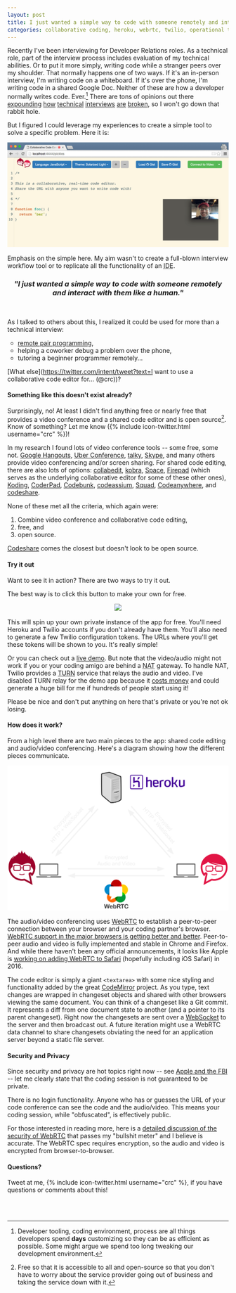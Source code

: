 ```yaml
---
layout: post
title: I just wanted a simple way to code with someone remotely and interact with them like a human
categories: collaborative coding, heroku, webrtc, twilio, operational transformation, gulf, codemirror, interview, remote programming
---
```

Recently I've been interviewing for Developer Relations roles.  As a technical role, part of the interview process includes evaluation of my technical abilities.  Or to put it more simply, writing code while a stranger peers over my shoulder.  That normally happens one of two ways.  If it's an in-person interview, I'm writing code on a whiteboard.  If it's over the phone, I'm writing code in a shared Google Doc.  Neither of these are how a developer normally writes code.  Ever.[^1]  There are tons of opinions out there [expounding](b1) [how](b2) [technical](b3) [interviews](b4) [are](b5) [broken](b6), so I won't go down that rabbit hole.

But I figured I could leverage my experiences to create a simple tool to solve a specific problem.  Here it is:

![Screenshot](/img/code-editor-screenshot.png)

Emphasis on the simple here.  My aim wasn't to create a full-blown interview workflow tool or to replicate all the functionality of an <abbr title="Integrated Development Environment">IDE</abbr>.

<h3 style="text-align: center;"><em>"I just wanted a simple way to code with someone remotely and interact with them like a human."</em></h3><br>

As I talked to others about this, I realized it could be used for more than a technical interview:

<ul>
<li style="list-style: circle;"><a href="https://pragprog.com/book/jkrp/remote-pairing">remote pair programming</a>,</li>
<li style="list-style: circle;">helping a coworker debug a problem over the phone,</li>
<li style="list-style: circle;">tutoring a beginner programmer remotely...</li>
</ul>

[What else](https://twitter.com/intent/tweet?text=I want to use a collaborative code editor for... (@crc))?

#### Something like this doesn't exist already?
Surprisingly, no!  At least I didn't find anything free or nearly free that provides a video conference and a shared code editor and is open source[^2].  Know of something?  Let me know ({% include icon-twitter.html username="crc" %})!

In my research I found lots of video conference tools -- some free, some not.  [Google Hangouts](https://hangouts.google.com), [Uber Conference](https://www.uberconference.com), [talky](https://talky.io), [Skype](http://www.skype.com), and many others provide video conferencing and/or screen sharing.  For shared code editing, there are also lots of options: [collabedit](http://collabedit.com), [kobra](https://kobra.io/#/), [Space](https://github.com/chaoscollective/Space_Editor), [Firepad](https://firepad.io/#1) (which serves as the underlying collaborative editor for some of these other ones), [Koding](http://www.koding.com), [CoderPad](https://coderpad.io), [Codebunk](https://codebunk.com), [codeassium](https://codassium.com), [Squad](https://squadedit.com), [Codeanywhere](https://codeanywhere.com), and [codeshare](https://codeshare.io).

None of these met all the criteria, which again were:

1. Combine video conference and collaborative code editing,
2. free, and
3. open source.

[Codeshare](https://codeshare.io) comes the closest but doesn't look to be open source.

#### Try it out
Want to see it in action?  There are two ways to try it out.  

The best way is to click this button to make your own for free.

<div style="text-align: center;"><a href="https://heroku.com/deploy?template=https://github.com/crcastle/collaborative-code-conference/tree/master"><img src="https://www.herokucdn.com/deploy/button.svg"></a></div>

This will spin up your own private instance of the app for free.  You'll need Heroku and Twilio accounts if you don't already have them.  You'll also need to generate a few Twilio configuration tokens.  The URLs where you'll get these tokens will be shown to you.  It's really simple!

Or you can check out a [live demo](https://codie.herokuapp.com).  But note that the video/audio might not work if you or your coding amigo are behind a <abbr title="Network Address Translation">NAT</abbr> gateway.  To handle NAT, Twilio provides a [TURN](https://en.wikipedia.org/wiki/Traversal_Using_Relays_around_NAT) service that relays the audio and video.  I've disabled TURN relay for the demo app because it [costs money](https://www.twilio.com/stun-turn/pricing) and could generate a huge bill for me if hundreds of people start using it!

Please be nice and don't put anything on here that's private or you're not ok losing.

#### How does it work?
From a high level there are two main pieces to the app: shared code editing and audio/video conferencing.  Here's a diagram showing how the different pieces communicate.

![Collaborative Code Conference Architecture](/img/collaborative-code-conference-diagram.svg)

The audio/video conferencing uses [WebRTC](https://webrtc.org) to establish a peer-to-peer connection between your browser and your coding partner's browser.  [WebRTC support in the major browsers is getting better and better](http://caniuse.com/webrtc).  Peer-to-peer audio and video is fully implemented and stable in Chrome and Firefox.  And while there haven't been any official announcements, it looks like Apple is [working on adding WebRTC to Safari](https://webkit.org/status/#specification-webrtc) (hopefully including iOS Safari) in 2016.

The code editor is simply a giant `<textarea>` with some nice styling and functionality added by the great [CodeMirror](http://codemirror.net) project.  As you type, text changes are wrapped in changeset objects and shared with other browsers viewing the same document.  You can think of a changeset like a Git commit.  It represents a diff from one document state to another (and a pointer to its parent changeset).  Right now the changesets are sent over a [WebSocket](https://en.wikipedia.org/wiki/WebSocket) to the server and then broadcast out.  A future iteration might use a WebRTC data channel to share changesets obviating the need for an application server beyond a static file server.

#### Security and Privacy
Since security and privacy are hot topics right now -- see [Apple and the FBI](http://www.theverge.com/2016/2/17/11036306/apple-fbi-iphone-encryption-backdoor-tim-cook) -- let me clearly state that the coding session is not guaranteed to be private.

There is no login functionality.  Anyone who has or guesses the URL of your code conference can see the code and the audio/video.  This means your coding session, while "obfuscated", is effectively public.

For those interested in reading more, here is a [detailed discussion of the security of WebRTC](http://webrtc-security.github.io) that passes my "bullshit meter" and I believe is accurate.  The WebRTC spec requires encryption, so the audio and video is encrypted from browser-to-browser.

#### Questions?
Tweet at me, {% include icon-twitter.html username="crc" %}, if you have questions or comments about this!

<br><br>

[^1]: Developer tooling, coding environment, process are all things developers spend **days** customizing so they can be as efficient as possible.  Some might argue we spend too long tweaking our development environment.
[^2]: Free so that it is accessible to all and open-source so that you don't have to worry about the service provider going out of business and taking the service down with it.

[b1]: http://techcrunch.com/2015/03/21/the-terrible-technical-interview/
[b2]: https://medium.com/@ikeellis/i-will-not-do-your-tech-interview-80ba19c55883#.11gimpvu1
[b3]: https://modelviewculture.com/pieces/technical-interviews-are-bullshit
[b4]: http://programmingisterrible.com/post/116698171738/nothing-is-more-indicative-of-a-bullshit-job-than
[b5]: https://medium.com/techtank-magazine/the-technical-interview-is-broken-and-sexist-2d9c3135af1e#.1xj22qazj
[b6]: http://asserttrue.blogspot.com/2015/03/why-i-wont-go-on-any-more-tech-job.html
